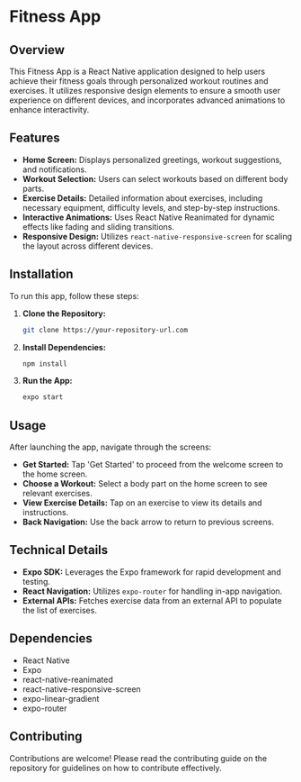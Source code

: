 # Fitness App

## Overview

This Fitness App is a React Native application designed to help users achieve their fitness goals through personalized workout routines and exercises. It utilizes responsive design elements to ensure a smooth user experience on different devices, and incorporates advanced animations to enhance interactivity.

## Features

- **Home Screen:** Displays personalized greetings, workout suggestions, and notifications.
- **Workout Selection:** Users can select workouts based on different body parts.
- **Exercise Details:** Detailed information about exercises, including necessary equipment, difficulty levels, and step-by-step instructions.
- **Interactive Animations:** Uses React Native Reanimated for dynamic effects like fading and sliding transitions.
- **Responsive Design:** Utilizes `react-native-responsive-screen` for scaling the layout across different devices.

## Installation

To run this app, follow these steps:

1. **Clone the Repository:**
   ```bash
   git clone https://your-repository-url.com
   ```

2. **Install Dependencies:**
   ```bash
   npm install
   ```

3. **Run the App:**
   ```bash
   expo start
   ```

## Usage

After launching the app, navigate through the screens:

- **Get Started:** Tap 'Get Started' to proceed from the welcome screen to the home screen.
- **Choose a Workout:** Select a body part on the home screen to see relevant exercises.
- **View Exercise Details:** Tap on an exercise to view its details and instructions.
- **Back Navigation:** Use the back arrow to return to previous screens.

## Technical Details

- **Expo SDK:** Leverages the Expo framework for rapid development and testing.
- **React Navigation:** Utilizes `expo-router` for handling in-app navigation.
- **External APIs:** Fetches exercise data from an external API to populate the list of exercises.

## Dependencies

- React Native
- Expo
- react-native-reanimated
- react-native-responsive-screen
- expo-linear-gradient
- expo-router

## Contributing

Contributions are welcome! Please read the contributing guide on the repository for guidelines on how to contribute effectively.
